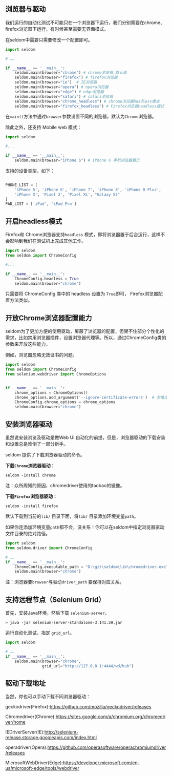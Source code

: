 ## 浏览器与驱动

我们运行的自动化测试不可能只在一个浏览器下运行，我们分别需要在chrome、firefox浏览器下运行，有时候甚至需要无界面模式。

在seldom中需要只需要修改一个配置即可。

```python
import seldom

# ……

if __name__ == '__main__':
    seldom.main(browser="chrome") # chrome浏览器,默认值
    seldom.main(browser="firefox") # firefox浏览器
    seldom.main(browser="ie")  # IE浏览器
    seldom.main(browser="opera") # opera浏览器
    seldom.main(browser="edge") # edge浏览器
    seldom.main(browser="safari") # safari浏览器
    seldom.main(browser="chrome_headless") # chrome浏览器headless模式
    seldom.main(browser="firefox_headless") # Firefox浏览器headless模式

```

在`main()`方法中通过`browser`参数设置不同的浏览器，默认为`Chrome`浏览器。

除此之外，还支持 Mobile web 模式：

```python
import seldom

#...

if __name__ == '__main__':
    seldom.main(browser="iPhone 6") # iPhone 6 手机浏览器展示
```

支持的设备类型，如下：

```python

PHONE_LIST = [
    'iPhone 5', 'iPhone 6', 'iPhone 7', 'iPhone 8', 'iPhone 8 Plus',
    'iPhone X', 'Pixel 2', 'Pixel XL', "Galaxy S5"
]
PAD_LIST = ['iPad', 'iPad Pro']

```

## 开启headless模式

Firefox和 Chrome浏览器支持`headless` 模式，即将浏览器置于后台运行，这样不会影响到我们在测试机上完成其他工作。

```python
import seldom
from seldom import ChromeConfig

#...

if __name__ == '__main__':
    ChromeConfig.headless = True
    seldom.main(browser="chrome")
```

只需要将 ChromeConfig 类中的 headless 设置为 `True`即可， Firefox浏览器配置方法类似。

## 开放Chrome浏览器配置能力

seldom为了更加方便的使用驱动，屏蔽了浏览器的配置，但架不住部分个性化的需求，比如禁用浏览器插件，设置浏览器代理等。所以，通过ChromeConfig类的参数来开放这些能力。

例如，浏览器忽略无效证书的问题。

```python
import seldom
from seldom import ChromeConfig
from selenium.webdriver import ChromeOptions


if __name__ == '__main__':
    chrome_options = ChromeOptions()
    chrome_options.add_argument('--ignore-certificate-errors')  # 忽略无效证书的问题
    ChromeConfig.chrome_options = chrome_options
    seldom.main(browser="chrome")
```

## 安装浏览器驱动

虽然说安装浏览及驱动是做Web UI 自动化的前提，但是，浏览器驱动的下载安装和设置总是难倒了一部分新手。

seldom 提供了下载浏览器驱动的命令。

__下载`Chrome`浏览器驱动：__

```shell
seldom -install chrome
```

注：众所周知的原因，chromedriver使用的taobao的镜像。

__下载`Firefox`浏览器驱动：__

```shell
seldom -install firefox
```

默认下载到当前的`lib/` 目录下面，将`lib/` 目录添加环境变量`path`。

如果你连添加环境变量`path`都不会，没关系！你可以在seldom中指定浏览器驱动文件目录的绝对路径。

```python
import seldom
from seldom.driver import ChromeConfig

# ……
if __name__ == '__main__':
    ChromeConfig.executable_path = "D:\git\seldom\lib\chromedriver.exe"
    seldom.main(browser="chrome")
```

注：浏览器要`browser`与驱动`driver_path` 要保持对应关系。

## 支持远程节点（Selenium Grid）

首先，安装Java环境，然后下载 `selenium-server`。

```shell
> java -jar selenium-server-standalone-3.141.59.jar
```

运行自动化测试，指定 `grid_url`。

```python
import seldom

# ……
if __name__ == '__main__':
    seldom.main(browser="chrome",
                grid_url="http://127.0.0.1:4444/wd/hub")

```

## 驱动下载地址

当然，你也可以手动下载不同浏览器驱动：

geckodriver(Firefox):https://github.com/mozilla/geckodriver/releases

Chromedriver(Chrome):https://sites.google.com/a/chromium.org/chromedriver/home

IEDriverServer(IE):http://selenium-release.storage.googleapis.com/index.html

operadriver(Opera):https://github.com/operasoftware/operachromiumdriver/releases

MicrosoftWebDriver(Edge):https://developer.microsoft.com/en-us/microsoft-edge/tools/webdriver
